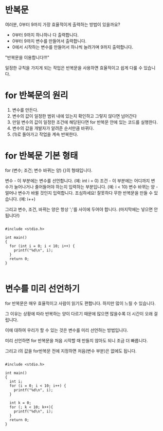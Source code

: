 # 반복문

여러분, 0부터 9까지 가장 효율적이게 출력하는 방법이 있을까요?

- 0부터 9까지 하나하나 다 출력합니다.
- 0부터 9까지 변수를 만들어서 출력합니다.
- 0에서 시작하는 변수를 만들어서 하나씩 늘려가며 9까지 출력합니다.

"반복문을 이용합니다!!!"

일정한 규칙을 가지게 되는 작업은 반복문을 사용하면 효율적이고 쉽게 다룰 수 있습니다.

# for 반복문의 원리

1. 변수를 만든다.
2. 변수의 값이 일정한 범위 내에 있는지 확인하고 그렇지 않다면 넘어간다
3. 만일 변수의 값이 일정한 조건에 해당된다면 for 반복문 안에 있는 코드를 실행한다.
4. 변수의 값을 개발자가 알려준 순서만큼 바뀌다.
5. (1)로 돌아가고 작업을 계속 반복한다.

# for 반복문 기본 형태

for (변수; 조건; 변수 바뀌는 양) {}의 형태입니다.

변수 - 이 부분에는 변수를 선언합니다. (예: int i = 0)
조건 - 이 부분에는 어디까지 변수가 늘어나거나 줄어들어야 하는지 입력하는 부분입니다. (예: i < 10)
변수 바뀌는 양 - 얼머나 변수가 바뀔 것인지 입력합니다. 조심하세요! 잘못하다 무한 반복문을 만들 수 있습니다. (예: i++)

그리고 변수, 조건, 바뀌는 양은 항상 ';'를 사이에 두어야 합니다. (마지막에는 넣으면 안됩니다!)

<pre>
<code>
#include &lt;stdio.h>

int main()
{
  for (int i = 0; i < 10; i++) {
    printf("%d\n", i);
  }
  return 0;
}
</code>
</pre>

# 변수를 미리 선언하기

for 반복문은 매우 효율적이고 사람이 읽기도 편합니다. 하지만 많이 느릴 수 있습니다.

그 이유는 상황에 따라 반복하는 양이 다르기 때문에 많으면 많을수록 더 시간이 오래 걸립니다.

이에 대하여 우리가 할 수 있는 것은 변수를 미리 선언하는 방법입니다.

미리 선언하면 for 반복문을 처음 시작할 때 만들지 않아도 되니 조금 더 빠릅니다.

그리고 i의 값을 for반복문 전에 지정하면 처음(변수 부분)은 없에도 됩니다.

<pre>
<code>
#include &lt;stdio.h>

int main()
{
  int i;
  for (i = 0; i < 10; i++) {
    printf("%d\n", i);
  }

  int k = 0;
  for (; k < 10; k++){
    printf("%d\n", i);
  }
  return 0;
}
</code>
</pre>
